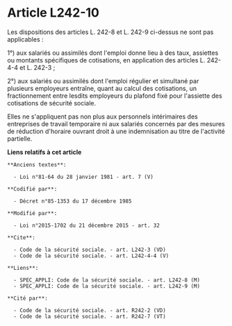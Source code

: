 # Article L242-10

Les dispositions des articles L. 242-8 et L. 242-9 ci-dessus ne sont pas applicables : 

1°) aux salariés ou assimilés dont l'emploi donne lieu à des taux, assiettes ou montants spécifiques de cotisations, en
application des articles L. 242-4-4 et L. 242-3 ; 

2°) aux salariés ou assimilés dont l'emploi régulier et simultané par plusieurs employeurs entraîne, quant au calcul des
cotisations, un fractionnement entre lesdits employeurs du plafond fixé pour l'assiette des cotisations de sécurité sociale. 

Elles ne s'appliquent pas non plus aux personnels intérimaires des entreprises de travail temporaire ni aux salariés
concernés par des mesures de réduction d'horaire ouvrant droit à une indemnisation au titre de l'activité partielle.

**Liens relatifs à cet article**

	**Anciens textes**:

	  - Loi n°81-64 du 28 janvier 1981 - art. 7 (V)

	**Codifié par**:

	  - Décret n°85-1353 du 17 décembre 1985

	**Modifié par**:

	  - Loi n°2015-1702 du 21 décembre 2015 - art. 32

	**Cite**:

	  - Code de la sécurité sociale. - art. L242-3 (VD)
	  - Code de la sécurité sociale. - art. L242-4-4 (V)

	**Liens**:

	  - SPEC_APPLI: Code de la sécurité sociale. - art. L242-8 (M)
	  - SPEC_APPLI: Code de la sécurité sociale. - art. L242-9 (M)

	**Cité par**:

	  - Code de la sécurité sociale. - art. R242-2 (VD)
	  - Code de la sécurité sociale. - art. R242-7 (VT)
